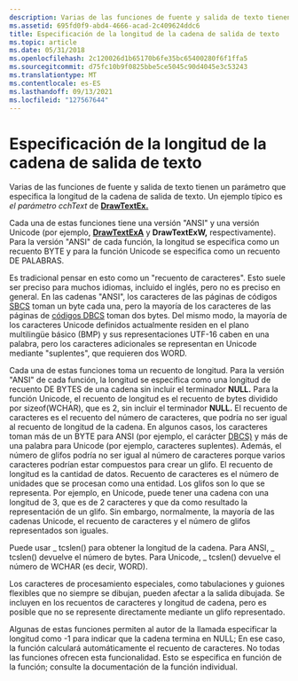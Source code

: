 ```yaml
---
description: Varias de las funciones de fuente y salida de texto tienen un parámetro que especifica la longitud de la cadena de salida de texto. Un ejemplo típico es el parámetro cchText de DrawTextEx.
ms.assetid: 695fd0f9-abd4-4666-acad-2c409624ddc6
title: Especificación de la longitud de la cadena de salida de texto
ms.topic: article
ms.date: 05/31/2018
ms.openlocfilehash: 2c120026d1b65170b6fe35bc65400280f6f1ffa5
ms.sourcegitcommit: d75fc10b9f0825bbe5ce5045c90d4045e3c53243
ms.translationtype: MT
ms.contentlocale: es-ES
ms.lasthandoff: 09/13/2021
ms.locfileid: "127567644"
---
```

# <a name="specifying-length-of-text-output-string"></a>Especificación de la longitud de la cadena de salida de texto

Varias de las funciones de fuente y salida de texto tienen un parámetro que especifica la longitud de la cadena de salida de texto. Un ejemplo típico es *el parámetro cchText* de [**DrawTextEx.**](/windows/desktop/api/Winuser/nf-winuser-drawtextexa)

Cada una de estas funciones tiene una versión "ANSI" y una versión Unicode (por ejemplo, [**DrawTextExA**](/windows/desktop/api/Winuser/nf-winuser-drawtextexa) y **DrawTextExW,** respectivamente). Para la versión "ANSI" de cada función, la longitud se especifica como un recuento BYTE y para la función Unicode se especifica como un recuento DE PALABRAS.

Es tradicional pensar en esto como un "recuento de caracteres". Esto suele ser preciso para muchos idiomas, incluido el inglés, pero no es preciso en general. En las cadenas "ANSI", los caracteres de las páginas de códigos [SBCS](../intl/single-byte-character-sets.md) toman un byte cada una, pero la mayoría de los caracteres de las páginas de [códigos DBCS](../intl/double-byte-character-sets.md) toman dos bytes. Del mismo modo, la mayoría de los caracteres Unicode definidos actualmente residen en el plano multilingüe básico (BMP) y sus representaciones UTF-16 caben en una palabra, pero los caracteres adicionales se representan en Unicode mediante "suplentes", que requieren dos WORD.

Cada una de estas funciones toma un recuento de longitud. Para la versión "ANSI" de cada función, la longitud se especifica como una longitud de recuento DE BYTES de una cadena sin incluir el terminador **NULL.** Para la función Unicode, el recuento de longitud es el recuento de bytes dividido por sizeof(WCHAR), que es 2, sin incluir el terminador **NULL.** El recuento de caracteres es el recuento del número de caracteres, que podría no ser igual al recuento de longitud de la cadena. En algunos casos, los caracteres toman más de un BYTE para ANSI (por ejemplo, el carácter [DBCS)](../intl/double-byte-character-sets.md) y más de una palabra para Unicode (por ejemplo, caracteres suplentes). Además, el número de glifos podría no ser igual al número de caracteres porque varios caracteres podrían estar compuestos para crear un glifo. El recuento de longitud es la cantidad de datos. Recuento de caracteres es el número de unidades que se procesan como una entidad. Los glifos son lo que se representa. Por ejemplo, en Unicode, puede tener una cadena con una longitud de 3, que es de 2 caracteres y que da como resultado la representación de un glifo. Sin embargo, normalmente, la mayoría de las cadenas Unicode, el recuento de caracteres y el número de glifos representados son iguales.

Puede usar \_ tcslen() para obtener la longitud de la cadena. Para ANSI, \_ tcslen() devuelve el número de bytes. Para Unicode, \_ tcslen() devuelve el número de WCHAR (es decir, WORD).

Los caracteres de procesamiento especiales, como tabulaciones y guiones flexibles que no siempre se dibujan, pueden afectar a la salida dibujada. Se incluyen en los recuentos de caracteres y longitud de cadena, pero es posible que no se represente directamente mediante un glifo representado.

Algunas de estas funciones permiten al autor de la llamada especificar la longitud como -1 para indicar que la cadena termina en NULL; En ese caso, la función calculará automáticamente el recuento de caracteres. No todas las funciones ofrecen esta funcionalidad. Esto se especifica en función de la función; consulte la documentación de la función individual.

 

 
